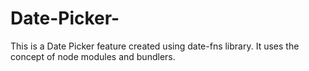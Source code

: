 # Date-Picker-
This is a Date Picker feature created using date-fns library. It uses the concept of node modules and bundlers.    
